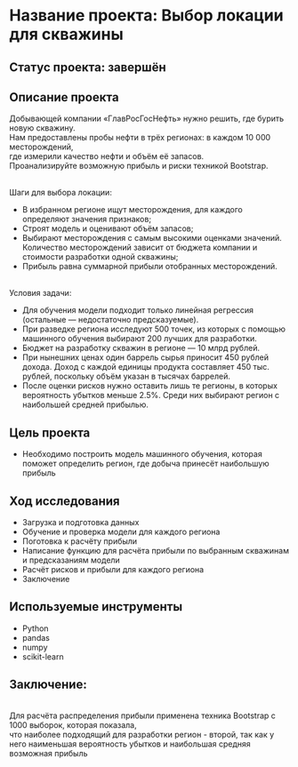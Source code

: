 # Название проекта: Выбор локации для скважины
## Статус проекта: завершён
## Описание проекта
Добывающей компании «ГлавРосГосНефть» нужно решить, где бурить новую скважину.
<br>Нам предоставлены пробы нефти в трёх регионах: в каждом 10 000 месторождений, 
<br>где измерили качество нефти и объём её запасов. 
<br>Проанализируйте возможную прибыль и риски техникой Bootstrap.

<br>Шаги для выбора локации:

- В избранном регионе ищут месторождения, для каждого определяют значения признаков;
- Строят модель и оценивают объём запасов;
- Выбирают месторождения с самым высокими оценками значений. Количество месторождений зависит от бюджета компании и стоимости разработки одной скважины;
- Прибыль равна суммарной прибыли отобранных месторождений.

<br>Условия задачи:

- Для обучения модели подходит только линейная регрессия (остальные — недостаточно предсказуемые).
- При разведке региона исследуют 500 точек, из которых с помощью машинного обучения выбирают 200 лучших для разработки.
- Бюджет на разработку скважин в регионе — 10 млрд рублей.
- При нынешних ценах один баррель сырья приносит 450 рублей дохода. Доход с каждой единицы продукта составляет 450 тыс. рублей, поскольку объём указан в тысячах баррелей.
- После оценки рисков нужно оставить лишь те регионы, в которых вероятность убытков меньше 2.5%. Среди них выбирают регион с наибольшей средней прибылью.
## Цель проекта
- Необходимо построить модель машинного обучения, которая поможет определить регион, где добыча принесёт наибольшую прибыль
## Ход исследования
- Загрузка и подготовка данных
- Обучение и проверка модели для каждого региона
- Поготовка к расчёту прибыли
- Написание функцию для расчёта прибыли по выбранным скважинам и предсказаниям модели
- Расчёт рисков и прибыли для каждого региона
- Заключение
## Используемые инструменты
- Python
- pandas
- numpy
- scikit-learn
## Заключение:
<br>Для расчёта распределения прибыли применена техника Bootstrap с 1000 выборок, которая показала, 
<br>что наиболее подходящий для разработки регион - второй, так как у него наименьшая вероятность убытков и наибольшая средняя возможная прибыль